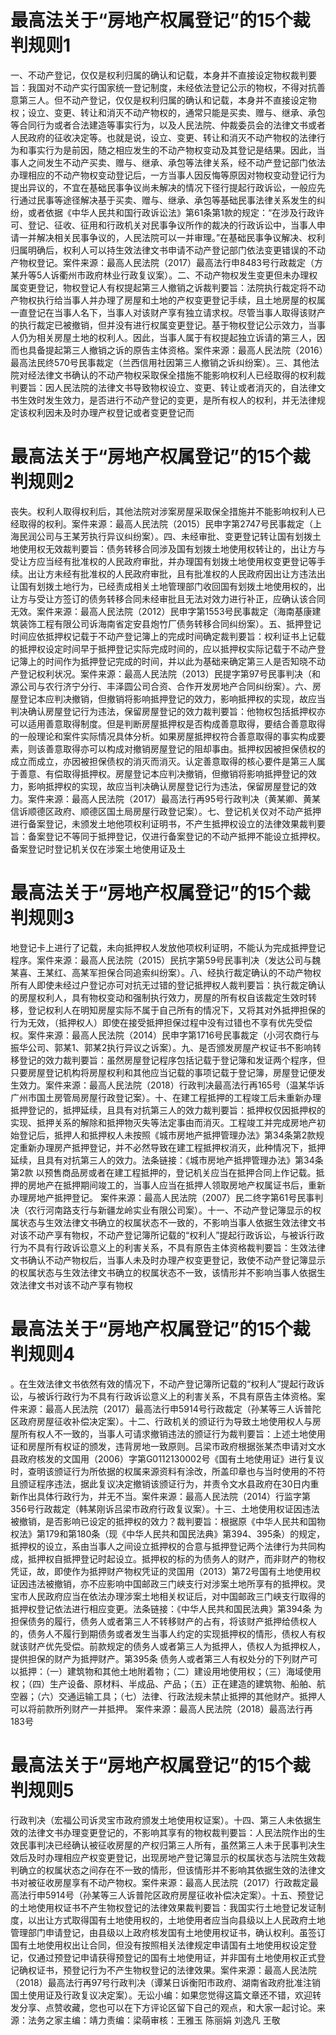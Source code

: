 # 最高法关于“房地产权属登记”的15个裁判规则1

一、不动产登记，仅仅是权利归属的确认和记载，本身并不直接设定物权裁判要旨：我国对不动产实行国家统一登记制度，未经依法登记公示的物权，不得对抗善意第三人。但不动产登记，仅仅是权利归属的确认和记载，本身并不直接设定物权；设立、变更、转让和消灭不动产物权的，通常只能是买卖、赠与、继承、承包等合同行为或者合法建造等事实行为，以及人民法院、仲裁委员会的法律文书或者人民政府的征收决定等。也就是说，设立、变更、转让和消灭不动产物权的法律行为和事实行为是前因，随之相应发生的不动产物权变动及其登记是结果。因此，当事人之间发生不动产买卖、赠与、继承、承包等法律关系，经不动产登记部门依法办理相应的不动产物权变动登记后，一方当事人因反悔等原因对物权变动登记行为提出异议的，不宜在基础民事争议尚未解决的情况下径行提起行政诉讼，一般应先行通过民事等途径解决基于买卖、赠与、继承、承包等基础民事法律关系发生的纠纷，或者依据《中华人民共和国行政诉讼法》第61条第1款的规定：“在涉及行政许可、登记、征收、征用和行政机关对民事争议所作的裁决的行政诉讼中，当事人申请一并解决相关民事争议的，人民法院可以一并审理。”在基础民事争议解决、权利归属明确后，权利人可以持生效法律文书申请不动产登记部门依法变更错误的不动产物权登记。案件来源：最高人民法院（2017）最高法行申8483号行政裁定（方某升等5人诉衢州市政府林业行政复议案）。二、不动产物权发生变更但未办理权属变更登记，物权登记人有权提起第三人撤销之诉裁判要旨：法院执行裁定将不动产物权执行给当事人并办理了房屋和土地的产权变更登记手续，且土地房屋的权属一直登记在当事人名下，当事人对该财产享有独立请求权。尽管当事人取得该财产的执行裁定已被撤销，但并没有进行权属变更登记。基于物权登记公示效力，当事人仍为相关房屋土地的权利人。因此，当事人属于有权提起独立诉请的第三人，因而也具备提起第三人撤销之诉的原告主体资格。案件来源：最高人民法院（2016）最高法民终570号民事裁定（兰西信用社因第三人撤销之诉纠纷案）。三、其他法院对经法律文书确认的不动产物权采取保全措施不能影响权利人已经取得的权利裁判要旨：因人民法院的法律文书导致物权设立、变更、转让或者消灭的，自法律文书生效时发生效力，是否进行不动产登记的变更，是所有权人的权利，并无法律规定该权利因未及时办理产权登记或者变更登记而

# 最高法关于“房地产权属登记”的15个裁判规则2

丧失。权利人取得权利后，其他法院对涉案房屋采取保全措施并不能影响权利人已经取得的权利。案件来源：最高人民法院（2015）民申字第2747号民事裁定（上海民润公司与王某芳执行异议纠纷案）。四、未经审批、变更登记转让国有划拨土地使用权无效裁判要旨：债务转移合同涉及国有划拨土地使用权转让的，出让方与受让方应当经有批准权的人民政府审批，并办理国有划拨土地使用权变更登记等手续。出让方未经有批准权的人民政府审批，且有批准权的人民政府因出让方违法出让国有划拨土地行为，已经责成相关土地管理部门收回国有划拨土地使用权的，出让方与受让方签订的债务转移合同未经审批且无法对效力进行补正，应确认该合同无效。案件来源：最高人民法院（2012）民申字第1553号民事裁定（海南基康建筑装饰工程有限公司诉海南省定安县炮竹厂债务转移合同纠纷案）。五、抵押登记时间应依抵押权记载于不动产登记簿上的完成时间确定裁判要旨：权利证书上记载的抵押权设定时间早于抵押登记实际完成时间的，应以抵押权实际记载于不动产登记簿上的时间作为抵押登记完成的时间，并以此为基础来确定第三人是否知晓不动产登记权利状况。案件来源：最高人民法院（2013）民提字第97号民事判决（和源公司与农行济宁分行、丰泽圆公司合资、合作开发房地产合同纠纷案）。六、房屋登记本应判决撤销，但撤销将影响抵押登记的效力，影响抵押权的实现，故应当判决确认房屋登记行为违法，保留房屋登记的效力裁判要旨：他物权包括抵押权亦可以适用善意取得制度。但是判断房屋抵押权是否构成善意取得，要结合善意取得的一般理论和案件实际情况具体分析。如果房屋抵押权符合善意取得的事实构成要素，则该善意取得亦可以构成对撤销房屋登记的阻却事由。抵押权因被担保债权的成立而成立，亦因被担保债权的消灭而消灭。认定善意取得的核心要件是第三人属于善意、有偿取得抵押权。房屋登记本应判决撤销，但撤销将影响抵押登记的效力，影响抵押权的实现，故应当判决确认房屋登记行为违法，保留房屋登记的效力。案件来源：最高人民法院（2017）最高法行再95号行政判决（黄某卿、黄某信诉顺德区政府、顺德区国土局房屋行政登记案）。七、登记机关仅对不动产抵押进行备案登记，未颁发土地他项权利证明书，不产生抵押权设立的法律效果裁判要旨：备案登记不等同于抵押登记，仅进行备案登记的不动产抵押不能设立抵押权。备案登记时登记机关仅在涉案土地使用证及土

# 最高法关于“房地产权属登记”的15个裁判规则3

地登记卡上进行了记载，未向抵押权人发放他项权利证明，不能认为完成抵押登记程序。案件来源：最高人民法院（2015）民抗字第59号民事判决（发达公司与魏某喜、王某红、高某军担保合同追索纠纷案）。八、经执行裁定确认的不动产物权所有人即使未经过户登记亦可对抗无过错的登记抵押权人裁判要旨：执行裁定确认的房屋权利人，具有物权变动和强制执行效力，房屋的所有权自该裁定生效时转移，登记权利人在明知房屋实际不属于自己所有的情况下，又将其对外抵押担保的行为无效，（抵押权人）即使在接受抵押担保过程中没有过错也不享有优先受偿权。案件来源：最高人民法院（2014）民申字第1716号民事裁定（小河农商行与振华公司、郭某1、郭某2执行异议之诉案）。九、是否颁发房屋产权证书不影响转移登记的效力裁判要旨：虽然房屋登记程序包括记载于登记簿和发证两个程序，但只要房屋登记机构将房屋权利和其他应当记载的事项记载于登记簿，房屋登记便发生效力。案件来源：最高人民法院（2018）行政判决最高法行再165号（温某华诉广州市国土房管局房屋行政登记案）。十、在建工程抵押的工程竣工后未重新办理抵押登记的，抵押延续，且具有对抗第三人的效力裁判要旨：抵押权仅因抵押权的实现、抵押关系的解除和抵押物灭失等法定事由而消灭。工程竣工并完成房地产初始登记后，抵押人和抵押权人未按照《城市房地产抵押管理办法》第34条第2款规定重新办理房产抵押登记，并不必然导致在建工程抵押权消灭，此种情况下，抵押延续，且具有对抗第三人的效力。法条链接：《城市房地产抵押管理办法》第34条第2款 以预售商品房或者在建工程抵押的，登记机关应当在抵押合同上作记载。抵押的房地产在抵押期间竣工的，当事人应当在抵押人领取房地产权属证书后，重新办理房地产抵押登记。 案件来源：最高人民法院（2007）民二终字第61号民事判决（农行河南路支行与新疆龙岭实业有限公司案）。十一、不动产登记簿显示的权属状态与生效法律文书确立的权属状态不一致的，不影响当事人依据生效法律文书对该不动产享有物权，不动产登记簿所记载的“权利人”提起行政诉讼，与被诉行政行为不具有行政诉讼意义上的利害关系，不具有原告主体资格裁判要旨：生效法律文书确认不动产物权后，当事人未及时办理产权变更登记，致使不动产登记簿显示的权属状态与生效法律文书确立的权属状态不一致，该情形并不影响当事人依据生效法律文书对该不动产享有物权

# 最高法关于“房地产权属登记”的15个裁判规则4

。在生效法律文书依然有效的情况下，不动产登记簿所记载的“权利人”提起行政诉讼，与被诉行政行为不具有行政诉讼意义上的利害关系，不具有原告主体资格。案件来源：最高人民法院（2017）最高法行申5914号行政裁定（孙某等三人诉普陀区政府房屋征收补偿决定案）。十二、行政机关的颁证行为导致土地使用权人与房屋所有权人不一致的，当事人可请求撤销违法的颁证行为裁判要旨：上述土地使用证和房屋所有权证的颁发，违背房地一致原则。吕梁市政府根据张某杰申请对文水县政府核发的文国用（2006）字第G0112130002号《国有土地使用证》进行复议时，查明该颁证行为所依据的权属来源资料有涂改，所盖印章也与当时使用的不符且颁证程序违法，据此复议决定撤销该颁证行为，并责令文水县政府在30日内重新作出具体行政行为，并无不当。案件来源：最高人民法院（2014）行监字第356号行政裁定（韩某刚诉吕梁市政府行政复议案）。十三、土地使用权证因违法被撤销，是否影响已设定的抵押权的效力？裁判要旨：根据原《中华人民共和国物权法》第179和第180条（现《中华人民共和国民法典》第394、395条）的规定，抵押权的设立，系由当事人之间设立抵押权的合意与抵押登记两个法律行为共同构成，抵押权自抵押登记时起设立。抵押权的标的为债务人的财产，而非财产的物权凭证，故，即使作为抵押财产物权凭证的灵国用（2013）第72号国有土地使用权证因违法被撤销，亦不应影响中国邮政三门峡支行对涉案土地所享有的抵押权。灵宝市人民政府应当在依法办理涉案土地相关权证后，对中国邮政三门峡支行取得的抵押权登记依法进行相应变更。法条链接：《中华人民共和国民法典》第394条 为担保债务的履行，债务人或者第三人不转移财产的占有，将该财产抵押给债权人的，债务人不履行到期债务或者发生当事人约定的实现抵押权的情形，债权人有权就该财产优先受偿。前款规定的债务人或者第三人为抵押人，债权人为抵押权人，提供担保的财产为抵押财产。第395条 债务人或者第三人有权处分的下列财产可以抵押：（一）建筑物和其他土地附着物；（二）建设用地使用权；（三）海域使用权；（四）生产设备、原材料、半成品、产品；（五）正在建造的建筑物、船舶、航空器；（六）交通运输工具；（七）法律、行政法规未禁止抵押的其他财产。抵押人可以将前款所列财产一并抵押。 案件来源：最高人民法院（2018）最高法行再183号

# 最高法关于“房地产权属登记”的15个裁判规则5

行政判决（宏福公司诉灵宝市政府颁发土地使用权证案）。十四、第三人未依据生效的法律文书办理变更登记的，不影响其享有的物权裁判要旨：人民法院作出的生效民事判决已经确认被征收房屋的产权归第三人所有，虽然第三人未于民事判决生效后及时办理相应产权变更登记，出现房地产登记簿显示的权属状态与法院生效裁判确立的权属状态之间存在不一致的情形，但该情形并不影响其依据生效的法律文书对被征收房屋享有不动产物权。案件来源：最高人民法院（2017）行政裁定最高法行申5914号（孙某等三人诉普陀区政府房屋征收补偿决定案）。十五、预登记的土地使用权证书不产生物权登记的法律效果裁判要旨：我国实行土地登记发证制度，以出让方式取得国有土地使用权的，土地使用者应当向县级以上人民政府土地管理部门申请登记，由县级以上政府核发国有土地使用权证书，确认权利。虽签订国有土地使用权出让合同，但没有按照相关法律规定申请国有土地使用权设定登记，仅通过预登记申请获得预登记的国有土地使用证，并非国有土地使用权正式登记确权证书，预登记行为不产生物权登记的法律效果。案件来源：最高人民法院（2018）最高法行再97号行政判决（谭某日诉衡阳市政府、湖南省政府批准注销国土使用证及行政复议决定案）。无讼小编：如果您觉得这篇文章还不错，欢迎转发分享、点赞收藏，您也可以在下方评论区留下自己的观点，和大家一起讨论。来源：法务之家主编：靖力责编：梁萌审核：王雅玉 陈丽娟 刘逸凡 王敬

